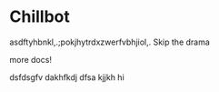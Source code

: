 # Chillbot
asdftyhbnkl,.;pokjhytrdxzwerfvbhjiol,.
Skip the drama


more docs!


dsfdsgfv
dakhfkdj
dfsa
kjjkh
hi
